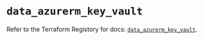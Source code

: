 # `data_azurerm_key_vault`

Refer to the Terraform Registory for docs: [`data_azurerm_key_vault`](https://registry.terraform.io/providers/hashicorp/azurerm/3.61.0/docs/data-sources/key_vault).
